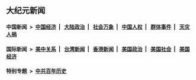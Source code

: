 ## 大纪元新闻

#### 中国新闻 &nbsp;>&nbsp; [中国经济](indexes/ncid283/README.md?08201645) &nbsp;| &nbsp; [大陆政治](indexes/ncid277/README.md?08201645) &nbsp;| &nbsp; [社会万象](indexes/ncid282/README.md?08201645) &nbsp;| &nbsp; [中国人权](indexes/ncid278/README.md?08201645) &nbsp;| &nbsp; [群体事件](indexes/ncid279/README.md?08201645) &nbsp;| &nbsp; [天灾人祸](indexes/ncid280/README.md?08201645)

#### 国际新闻 &nbsp;>&nbsp; [美中关系](indexes/nf1412576/README.md?08201645) &nbsp;| &nbsp; [台湾新闻](indexes/ncid1349361/README.md?08201645) &nbsp;| &nbsp; [香港新闻](indexes/ncid1349362/README.md?08201645) &nbsp;| &nbsp; [美国政治](indexes/ncid1078159/README.md?08201645) &nbsp;| &nbsp; [美国社会](indexes/ncid1078160/README.md?08201645) &nbsp;| &nbsp; [美国经济](indexes/ncid1078158/README.md?08201645)

#### 特别专题 &nbsp;>&nbsp; [中共百年历史](https://github.com/easy2view/epoch-special/blob/master/README.md?08201645)  
